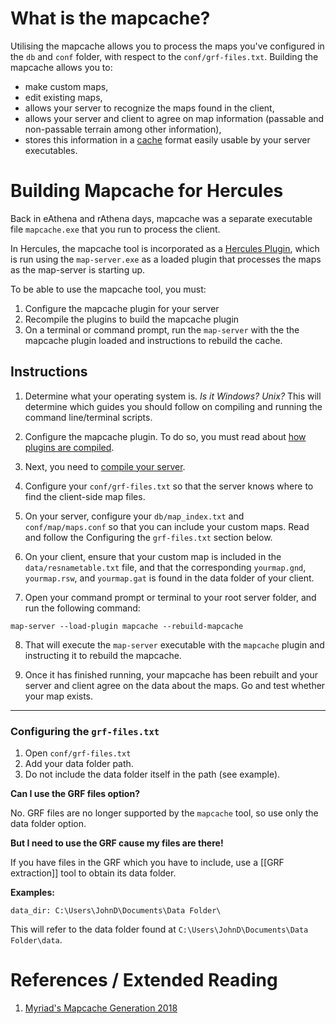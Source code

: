 # What is the mapcache?

Utilising the mapcache allows you to process the maps you've configured in the `db` and `conf` folder, with respect to the `conf/grf-files.txt`. Building the mapcache allows you to:

* make custom maps,
* edit existing maps,
* allows your server to recognize the maps found in the client,
* allows your server and client to agree on map information (passable and non-passable terrain among other information),
* stores this information in a [cache](https://en.wikipedia.org/wiki/Cache_(computing)?oldformat=true) format easily usable by your server executables.

# Building Mapcache for Hercules

Back in eAthena and rAthena days, mapcache was a separate executable file `mapcache.exe` that you run to process the client.

In Hercules, the mapcache tool is incorporated as a [Hercules Plugin](https://github.com/HerculesWS/Hercules/wiki/Hercules-Plugin-Manager), which is run using the `map-server.exe` as a loaded plugin that processes the maps as the map-server is starting up.

To be able to use the mapcache tool, you must:

1. Configure the mapcache plugin for your server
2. Recompile the plugins to build the mapcache plugin
3. On a terminal or command prompt, run the `map-server` with the the mapcache plugin loaded and instructions to rebuild the cache.

## Instructions

1. Determine what your operating system is. _Is it Windows? Unix?_ This will determine which guides you should follow on compiling and running the command line/terminal scripts.

2. Configure the mapcache plugin. To do so, you must read about [how plugins are compiled](https://github.com/HerculesWS/Hercules/wiki/Hercules-Plugin-Manager#Building_a_plugin).

3. Next, you need to [compile your server](https://github.com/HerculesWS/Hercules/wiki/Compiling). 

4. Configure your `conf/grf-files.txt` so that the server knows where to find the client-side map files.

5. On your server, configure your `db/map_index.txt` and `conf/map/maps.conf` so that you can include your custom maps. Read and follow the Configuring the `grf-files.txt` section below.

6. On your client, ensure that your custom map is included in the `data/resnametable.txt` file, and that the corresponding `yourmap.gnd`, `yourmap.rsw`, and `yourmap.gat` is found in the data folder of your client.

7. Open your command prompt or terminal to your root server folder, and run the following command:

```
map-server --load-plugin mapcache --rebuild-mapcache
```

8. That will execute the `map-server` executable with the `mapcache` plugin and instructing it to rebuild the mapcache.

9. Once it has finished running, your mapcache has been rebuilt and your server and client agree on the data about the maps. Go and test whether your map exists.

***

### Configuring the `grf-files.txt`

1. Open `conf/grf-files.txt`
2. Add your data folder path.
3. Do not include the data folder itself in the path (see example).

**Can I use the GRF files option?**

No. GRF files are no longer supported by the `mapcache` tool, so use only the data folder option.

**But I need to use the GRF cause my files are there!**

If you have files in the GRF which you have to include, use a [[GRF extraction]] tool to obtain its data folder.

**Examples:**

```
data_dir: C:\Users\JohnD\Documents\Data Folder\
```

This will refer to the data folder found at `C:\Users\JohnD\Documents\Data Folder\data`.

# References / Extended Reading
1. [Myriad's Mapcache Generation 2018](http://herc.ws/board/topic/15868-guide-mapcache-generation-2018/#comment-90027)